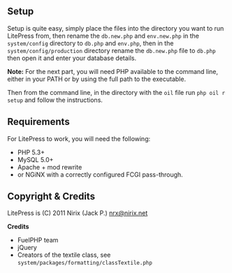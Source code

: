 Setup
------

Setup is quite easy, simply place the files into the directory
you want to run LitePress from, then rename the `db.new.php`
and `env.new.php` in the `system/config` directory to `db.php`
and `env.php`, then in the `system/config/production` directory
rename the `db.new.php` file to `db.php` then open it and enter
your database details.

**Note:** For the next part, you will need PHP available to the
command line, either in your PATH or by using the full path to
the executable.

Then from the command line, in the directory with the `oil` file
run `php oil r setup` and follow the instructions.


Requirements
------------

For LitePress to work, you will need the following:

- PHP 5.3+
- MySQL 5.0+
- Apache + mod rewrite
- or NGiNX with a correctly configured FCGI pass-through.

Copyright & Credits
-------------------

LitePress is (C) 2011 Nirix (Jack P.) <nrx@nirix.net>

**Credits**

- FuelPHP team
- jQuery
- Creators of the textile class, see `system/packages/formatting/classTextile.php`